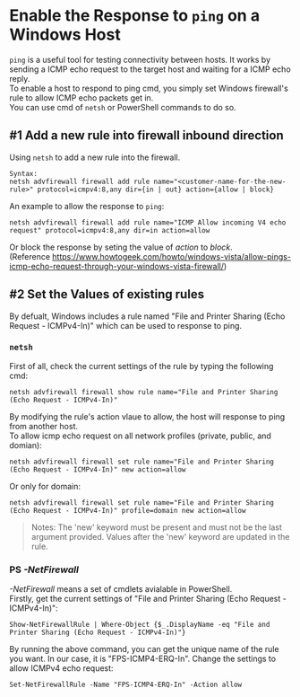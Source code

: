 # Enable the Response to `ping` on a Windows Host
`ping` is a useful tool for testing connectivity between hosts. It works by sending a ICMP echo request to the target host and waiting for a ICMP echo reply.  
To enable a host to respond to ping cmd, you simply set Windows firewall's rule to allow ICMP echo packets get in.  
You can use cmd of `netsh` or PowerShell commands to do so.

## #1 Add a new rule into firewall inbound direction
Using `netsh` to add a new rule into the firewall.
```
Syntax:
netsh advfirewall firewall add rule name="<customer-name-for-the-new-rule>" protocol=icmpv4:8,any dir={in | out} action={allow | block}
```
An example to allow the response to `ping`:
```
netsh advfirewall firewall add rule name="ICMP Allow incoming V4 echo request" protocol=icmpv4:8,any dir=in action=allow
```
Or block the response by seting the value of _action_ to _block_.  
(Reference https://www.howtogeek.com/howto/windows-vista/allow-pings-icmp-echo-request-through-your-windows-vista-firewall/)

## #2 Set the Values of existing rules
By defualt, Windows includes a rule named "File and Printer Sharing (Echo Request - ICMPv4-In)" which can be used to response to ping.  
### `netsh`
First of all, check the current settings of the rule by typing the following cmd:  
```
netsh advfirewall firewall show rule name="File and Printer Sharing (Echo Request - ICMPv4-In)"
```
By modifying the rule's action vlaue to allow, the host will response to ping from another host.  
To allow icmp echo request on all network profiles (private, public, and domian):  
```
netsh advfirewall firewall set rule name="File and Printer Sharing (Echo Request - ICMPv4-In)" new action=allow
```
Or only for domain:
```
netsh advfirewall firewall set rule name="File and Printer Sharing (Echo Request - ICMPv4-In)" profile=domain new action=allow
```
> Notes: The 'new' keyword must be present and must not be the last argument provided. Values after the 'new' keyword are updated in the rule.

### PS *-NetFirewall*
*-NetFirewall* means a set of cmdlets avialable in PowerShell.  
Firstly, get the current settings of "File and Printer Sharing (Echo Request - ICMPv4-In)":
```
Show-NetFirewallRule | Where-Object {$_.DisplayName -eq "File and Printer Sharing (Echo Request - ICMPv4-In)"}
```
By running the above command, you can get the unique name of the rule you want. In our case, it is "FPS-ICMP4-ERQ-In".
Change the settings to allow ICMPv4 echo request:
```
Set-NetFirewallRule -Name "FPS-ICMP4-ERQ-In" -Action allow
```
